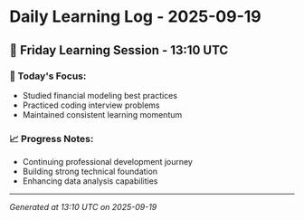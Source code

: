 # Daily Learning Log - 2025-09-19

## 📅 Friday Learning Session - 13:10 UTC

### 🎯 Today's Focus:
- Studied financial modeling best practices
- Practiced coding interview problems
- Maintained consistent learning momentum

### 📈 Progress Notes:
- Continuing professional development journey
- Building strong technical foundation
- Enhancing data analysis capabilities

---
*Generated at 13:10 UTC on 2025-09-19*
